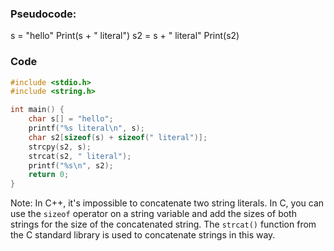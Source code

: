 ### Pseudocode:
s = "hello"
Print(s + " literal")
s2 = s + " literal"
Print(s2)

### Code
```c
#include <stdio.h>
#include <string.h>

int main() {
    char s[] = "hello";
    printf("%s literal\n", s);
    char s2[sizeof(s) + sizeof(" literal")];
    strcpy(s2, s);
    strcat(s2, " literal");
    printf("%s\n", s2);
    return 0;
}
```

Note: In C++, it's impossible to concatenate two string literals. In C, you can use the `sizeof` operator on a string variable and add the sizes of both strings for the size of the concatenated string. The `strcat()` function from the C standard library is used to concatenate strings in this way.
